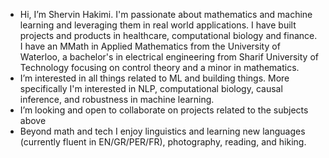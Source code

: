 -  Hi, I’m Shervin Hakimi. I'm passionate about mathematics and machine learning and leveraging them in real world applications. I have built projects and products in healthcare, computational biology and finance. I have an MMath in Applied Mathematics from the University of Waterloo, a bachelor's in electrical engineering from Sharif University of Technology focusing on control theory and a minor in mathematics. 
-  I’m interested in all things related to ML and building things. More specifically I'm interested in NLP, computational biology, causal inference, and robustness in machine learning.
-  I’m looking and open to collaborate on projects related to the subjects above
-  Beyond math and tech I enjoy linguistics and learning new languages (currently fluent in EN/GR/PER/FR), photography, reading, and hiking. 
<!---
- 📫 How to reach me: shervin.hakimi@uwaterloo.ca
--->
<!---
Shervinhk/Shervinhk is a ✨ special ✨ repository because its `README.md` (this file) appears on your GitHub profile.
You can click the Preview link to take a look at your changes.
--->
